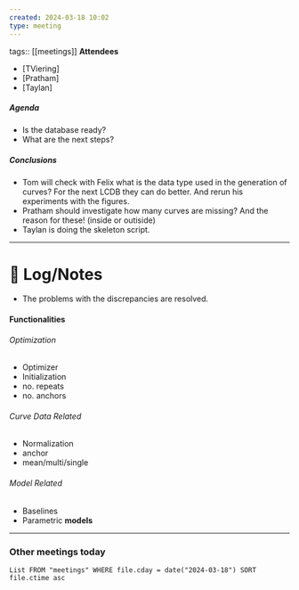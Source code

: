 ```yaml
---
created: 2024-03-18 10:02
type: meeting
---
```

tags:: [[meetings]]
**Attendees**
- [TViering] 
- [Pratham] 
- [Taylan] 
##### Agenda
- Is the database ready?
- What are the next steps?
##### Conclusions
-  Tom will check with Felix what is the data type used in the generation of curves? For the next LCDB they can do better. And rerun his experiments with the figures.
- Pratham should investigate how many curves are missing? And the reason for these! (inside or outiside)
- Taylan is doing the skeleton script.
---
# 📝 Log/Notes
- The problems with the discrepancies are resolved.
#### Functionalities
###### Optimization
- Optimizer
- Initialization
- no. repeats
- no. anchors
###### Curve Data Related
- Normalization
- anchor
- mean/multi/single
###### Model Related
- Baselines
- Parametric **models**

---
### Other meetings today
```dataview
List FROM "meetings" WHERE file.cday = date("2024-03-18") SORT file.ctime asc
```
